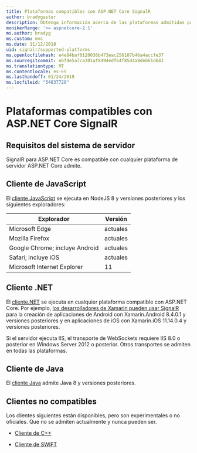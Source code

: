 ```yaml
---
title: Plataformas compatibles con ASP.NET Core SignalR
author: bradygaster
description: Obtenga información acerca de las plataformas admitidas para ASP.NET Core SignalR.
monikerRange: '>= aspnetcore-2.1'
ms.author: bradyg
ms.custom: mvc
ms.date: 11/12/2018
uid: signalr/supported-platforms
ms.openlocfilehash: e4e84baf0120036b473eac256107b46a4accfe37
ms.sourcegitcommit: ebf4e5a7ca301af8494edf64f85d4a8deb61d641
ms.translationtype: MT
ms.contentlocale: es-ES
ms.lasthandoff: 01/24/2019
ms.locfileid: "54837720"
---
```

# <a name="aspnet-core-signalr-supported-platforms"></a>Plataformas compatibles con ASP.NET Core SignalR

## <a name="server-system-requirements"></a>Requisitos del sistema de servidor

SignalR para ASP.NET Core es compatible con cualquier plataforma de servidor ASP.NET Core admite.

## <a name="javascript-client"></a>Cliente de JavaScript

El [cliente JavaScript](https://www.npmjs.com/package/@aspnet/signalr) se ejecuta en NodeJS 8 y versiones posteriores y los siguientes exploradores:

| Explorador                         | Versión |
| ------------------------------- | ------- |
| Microsoft Edge                  | actuales |
| Mozilla Firefox                 | actuales |
| Google Chrome; incluye Android | actuales |
| Safari; incluye iOS            | actuales |
| Microsoft Internet Explorer     | 11      |
 
## <a name="net-client"></a>Cliente .NET

El [cliente.NET](https://www.nuget.org/packages/Microsoft.AspNetCore.SignalR/) se ejecuta en cualquier plataforma compatible con ASP.NET Core. Por ejemplo, [los desarrolladores de Xamarin pueden usar SignalR](https://github.com/aspnet/Announcements/issues/305) para la creación de aplicaciones de Android con Xamarin.Android 8.4.0.1 y versiones posteriores y en aplicaciones de iOS con Xamarin.iOS 11.14.0.4 y versiones posteriores.

Si el servidor ejecuta IIS, el transporte de WebSockets requiere IIS 8.0 o posterior en Windows Server 2012 o posterior. Otros transportes se admiten en todas las plataformas.

## <a name="java-client"></a>Cliente de Java

El [cliente Java](https://search.maven.org/artifact/com.microsoft.aspnet/signalr) admite Java 8 y versiones posteriores.

## <a name="unsupported-clients"></a>Clientes no compatibles

Los clientes siguientes están disponibles, pero son experimentales o no oficiales. Que no se admiten actualmente y nunca pueden ser.

* [Cliente de C++](https://github.com/aspnet/SignalR/tree/master/clients/cpp)

* [Cliente de SWIFT](https://github.com/moozzyk/SignalR-Client-Swift)
